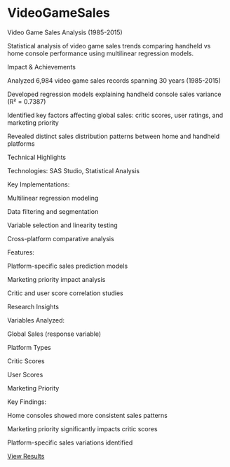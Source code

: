 # VideoGameSales

Video Game Sales Analysis (1985-2015) 

Statistical analysis of video game sales trends comparing handheld vs home console performance using multilinear regression models.

Impact & Achievements

Analyzed 6,984 video game sales records spanning 30 years (1985-2015)

Developed regression models explaining handheld console sales variance (R² = 0.7387)

Identified key factors affecting global sales: critic scores, user ratings, and marketing priority

Revealed distinct sales distribution patterns between home and handheld platforms


Technical Highlights

Technologies: SAS Studio, Statistical Analysis

Key Implementations:

Multilinear regression modeling

Data filtering and segmentation

Variable selection and linearity testing

Cross-platform comparative analysis


Features:

Platform-specific sales prediction models

Marketing priority impact analysis

Critic and user score correlation studies




Research Insights

Variables Analyzed:

Global Sales (response variable)

Platform Types

Critic Scores

User Scores

Marketing Priority


Key Findings:

Home consoles showed more consistent sales patterns

Marketing priority significantly impacts critic scores

Platform-specific sales variations identified


[View Results](https://html-preview.github.io/?url=https://github.com/GuledGedi/Video-Game-Sales/blob/main/Summary%20Statistics-results%20(4).html)
